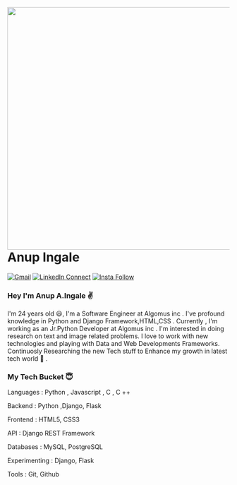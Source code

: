 
<a target="_blank" href="https://shunjid.github.io"><img width="550" align="right" src=""></a>
# Anup Ingale

[![Gmail](https://img.shields.io/badge/%20-Send%20Mail-black?color=14171A&labelColor=ef5350&logo=gmail&logoColor=ffffff)](mailto:anuingale34@gmail.com)
[![LinkedIn Connect](https://img.shields.io/badge/%20-Connect-black?color=14171A&labelColor=212121&logo=linkedin&logoColor=ffffff)](https://www.linkedin.com/in/anup-ingale-172657132/)
[![Insta Follow](https://img.shields.io/badge/%20-Follow-black?color=14171A&labelColor=d81b60&logo=instagram&logoColor=ffffff)](https://www.instagram.com/active_coder/)


### Hey I'm Anup A.Ingale :v:

I'm 24 years old :smiley:, I'm a Software Engineer at Algomus inc . I've profound knowledge in Python and Django Framework,HTML,CSS .
Currently , I'm working as an Jr.Python Developer at Algomus inc . I'm interested in doing research on text and image related problems.
I love to work with new technologies and playing with Data and Web Developments Frameworks. Continuosly Researching the new Tech stuff 
to Enhance my growth in latest tech world :seat: .

### My Tech Bucket :innocent:

Languages : Python , Javascript , C , C ++

Backend  : Python ,Django, Flask

Frontend : HTML5, CSS3

API : Django REST Framework

Databases : MySQL, PostgreSQL

Experimenting : Django, Flask

Tools :  Git, Github


